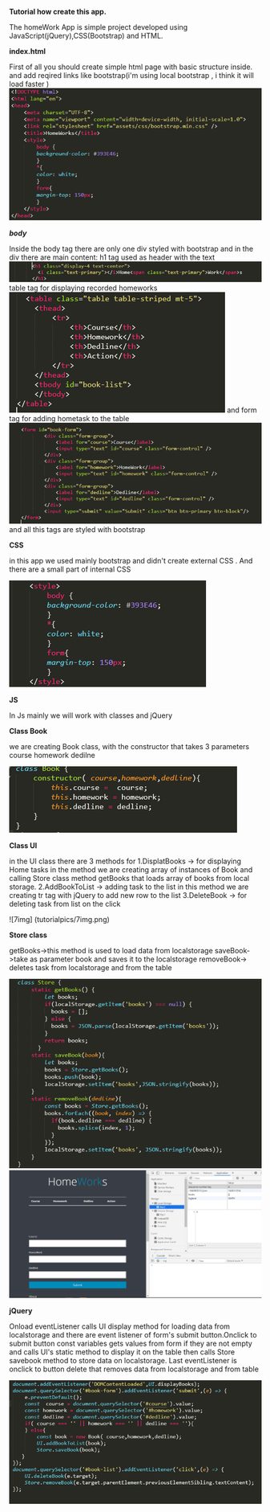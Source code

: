 **Tutorial how create this app.**

The homeWork App is simple project developed using JavaScript(jQuery),CSS(Bootstrap) and HTML.

**index.html**

First of all you should create simple html page with basic structure inside.
and add reqired links like bootstrap(i'm using local bootstrap , i think it will load faster )
![1img](tutorialpics/1img.PNG)

***body***

Inside the body tag there are only one div styled with bootstrap
and in the div there are main content:
h1 tag used as header with the text
![2img](tutorialpics/2img.png)
table tag for displaying recorded homeworks
![3img](tutorialpics/3img.png)
and form tag for adding hometask to the table
![4img](tutorialpics/4img.png)
and all this tags are styled with bootstrap


**CSS**

in this app we used mainly bootstrap and didn't create external CSS . And there are a small part of internal CSS

![5img](tutorialpics/5img.png)

**JS**

In Js mainly we will work with classes and jQuery

**Class Book**

we are creating Book class, with the constructor that takes 
3 parameters course homework dedilne 

![6img](tutorialpics/6img.png)

**Class UI**

in the UI class there are 3 methods for 
1.DisplatBooks -> for displaying Home tasks
in the method we are creating array of instances of Book
and calling Store class method getBooks that loads array of books from local storage.
2.AddBookToList -> adding task to the list
in this method we are creating tr tag with jQuery to add new row to the list 
3.DeleteBook -> for deleting task from list on the click 

![7img] (tutorialpics/7img.png)

**Store class**

getBooks->this method is used to load data from localstorage
saveBook->take as parameter book and saves it to the localstorage
removeBook-> deletes task from localstorage and from the table

![8img](tutorialpics/8img.png)
![10img](tutorialpics/10img.png)

**jQuery**

Onload eventListener calls UI display method for loading data from localstorage and there are event listener of form's submit button.Onclick to submit button const variables gets values from form if they are not empty and calls UI's static method to display it on the table then calls Store savebook method to store data on localstorage.
Last eventListener is onclick to button delete that removes data from localstorage and from table

![9img](tutorialpics/9img.png)


